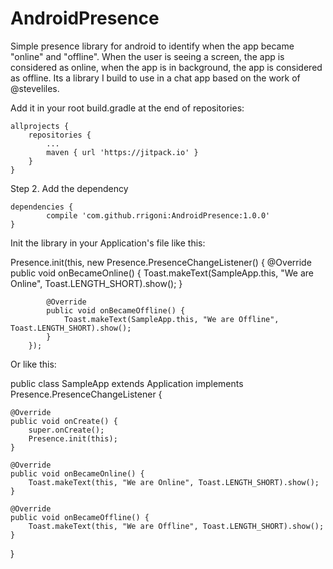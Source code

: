 # AndroidPresence
Simple presence library for android to identify when the app became "online" and "offline". When the user is seeing a screen, the app is considered as online, when the app is in background, the app is considered as offline.  Its a library I build to use in a chat app based on the  work of  @steveliles. 



Add it in your root build.gradle at the end of repositories:

	allprojects {
		repositories {
			...
			maven { url 'https://jitpack.io' }
		}
	}
  
  
  Step 2. Add the dependency

	dependencies {
	        compile 'com.github.rrigoni:AndroidPresence:1.0.0'
	}
  
  
  Init the library in your Application's file like this:
  
  Presence.init(this, new Presence.PresenceChangeListener() {
            @Override
            public void onBecameOnline() {
                Toast.makeText(SampleApp.this, "We are Online", Toast.LENGTH_SHORT).show();
            }

            @Override
            public void onBecameOffline() {
                Toast.makeText(SampleApp.this, "We are Offline", Toast.LENGTH_SHORT).show();
            }
        });
        
        
   Or like this:
   
   
   public class SampleApp extends Application implements Presence.PresenceChangeListener {

    @Override
    public void onCreate() {
        super.onCreate();
        Presence.init(this);
    }

    @Override
    public void onBecameOnline() {
        Toast.makeText(this, "We are Online", Toast.LENGTH_SHORT).show();
    }

    @Override
    public void onBecameOffline() {
        Toast.makeText(this, "We are Offline", Toast.LENGTH_SHORT).show();
    }
}
